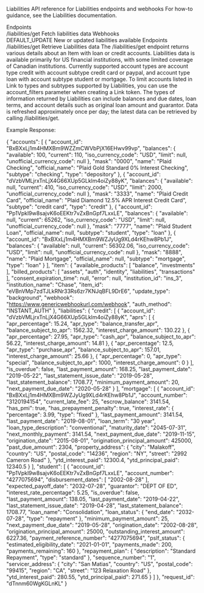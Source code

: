 Liabilities
API reference for Liabilities endpoints and webhooks
For how-to guidance, see the Liabilities documentation.

Endpoints	
/liabilities/get	Fetch liabilities data
Webhooks	
DEFAULT_UPDATE	New or updated liabilities available
Endpoints
/liabilities/get
Retrieve Liabilities data
The /liabilities/get endpoint returns various details about an Item with loan or credit accounts. Liabilities data is available primarily for US financial institutions, with some limited coverage of Canadian institutions. Currently supported account types are account type credit with account subtype credit card or paypal, and account type loan with account subtype student or mortgage. To limit accounts listed in Link to types and subtypes supported by Liabilities, you can use the account_filters parameter when creating a Link token.
The types of information returned by Liabilities can include balances and due dates, loan terms, and account details such as original loan amount and guarantor. Data is refreshed approximately once per day; the latest data can be retrieved by calling /liabilities/get.

Example Response:

{
  "accounts": [
    {
      "account_id": "BxBXxLj1m4HMXBm9WZZmCWVbPjX16EHwv99vp",
      "balances": {
        "available": 100,
        "current": 110,
        "iso_currency_code": "USD",
        "limit": null,
        "unofficial_currency_code": null
      },
      "mask": "0000",
      "name": "Plaid Checking",
      "official_name": "Plaid Gold Standard 0% Interest Checking",
      "subtype": "checking",
      "type": "depository"
    },
    {
      "account_id": "dVzbVMLjrxTnLjX4G66XUp5GLklm4oiZy88yK",
      "balances": {
        "available": null,
        "current": 410,
        "iso_currency_code": "USD",
        "limit": 2000,
        "unofficial_currency_code": null
      },
      "mask": "3333",
      "name": "Plaid Credit Card",
      "official_name": "Plaid Diamond 12.5% APR Interest Credit Card",
      "subtype": "credit card",
      "type": "credit"
    },
    {
      "account_id": "Pp1Vpkl9w8sajvK6oEEKtr7vZxBnGpf7LxxLE",
      "balances": {
        "available": null,
        "current": 65262,
        "iso_currency_code": "USD",
        "limit": null,
        "unofficial_currency_code": null
      },
      "mask": "7777",
      "name": "Plaid Student Loan",
      "official_name": null,
      "subtype": "student",
      "type": "loan"
    },
    {
      "account_id": "BxBXxLj1m4HMXBm9WZJyUg9XLd4rKEhw8Pb1J",
      "balances": {
        "available": null,
        "current": 56302.06,
        "iso_currency_code": "USD",
        "limit": null,
        "unofficial_currency_code": null
      },
      "mask": "8888",
      "name": "Plaid Mortgage",
      "official_name": null,
      "subtype": "mortgage",
      "type": "loan"
    }
  ],
  "item": {
    "available_products": [
      "balance",
      "investments"
    ],
    "billed_products": [
      "assets",
      "auth",
      "identity",
      "liabilities",
      "transactions"
    ],
    "consent_expiration_time": null,
    "error": null,
    "institution_id": "ins_3",
    "institution_name": "Chase",
    "item_id": "eVBnVMp7zdTJLkRNr33Rs6zr7KNJqBFL9DrE6",
    "update_type": "background",
    "webhook": "https://www.genericwebhookurl.com/webhook",
    "auth_method": "INSTANT_AUTH"
  },
  "liabilities": {
    "credit": [
      {
        "account_id": "dVzbVMLjrxTnLjX4G66XUp5GLklm4oiZy88yK",
        "aprs": [
          {
            "apr_percentage": 15.24,
            "apr_type": "balance_transfer_apr",
            "balance_subject_to_apr": 1562.32,
            "interest_charge_amount": 130.22
          },
          {
            "apr_percentage": 27.95,
            "apr_type": "cash_apr",
            "balance_subject_to_apr": 56.22,
            "interest_charge_amount": 14.81
          },
          {
            "apr_percentage": 12.5,
            "apr_type": "purchase_apr",
            "balance_subject_to_apr": 157.01,
            "interest_charge_amount": 25.66
          },
          {
            "apr_percentage": 0,
            "apr_type": "special",
            "balance_subject_to_apr": 1000,
            "interest_charge_amount": 0
          }
        ],
        "is_overdue": false,
        "last_payment_amount": 168.25,
        "last_payment_date": "2019-05-22",
        "last_statement_issue_date": "2019-05-28",
        "last_statement_balance": 1708.77,
        "minimum_payment_amount": 20,
        "next_payment_due_date": "2020-05-28"
      }
    ],
    "mortgage": [
      {
        "account_id": "BxBXxLj1m4HMXBm9WZJyUg9XLd4rKEhw8Pb1J",
        "account_number": "3120194154",
        "current_late_fee": 25,
        "escrow_balance": 3141.54,
        "has_pmi": true,
        "has_prepayment_penalty": true,
        "interest_rate": {
          "percentage": 3.99,
          "type": "fixed"
        },
        "last_payment_amount": 3141.54,
        "last_payment_date": "2019-08-01",
        "loan_term": "30 year",
        "loan_type_description": "conventional",
        "maturity_date": "2045-07-31",
        "next_monthly_payment": 3141.54,
        "next_payment_due_date": "2019-11-15",
        "origination_date": "2015-08-01",
        "origination_principal_amount": 425000,
        "past_due_amount": 2304,
        "property_address": {
          "city": "Malakoff",
          "country": "US",
          "postal_code": "14236",
          "region": "NY",
          "street": "2992 Cameron Road"
        },
        "ytd_interest_paid": 12300.4,
        "ytd_principal_paid": 12340.5
      }
    ],
    "student": [
      {
        "account_id": "Pp1Vpkl9w8sajvK6oEEKtr7vZxBnGpf7LxxLE",
        "account_number": "4277075694",
        "disbursement_dates": [
          "2002-08-28"
        ],
        "expected_payoff_date": "2032-07-28",
        "guarantor": "DEPT OF ED",
        "interest_rate_percentage": 5.25,
        "is_overdue": false,
        "last_payment_amount": 138.05,
        "last_payment_date": "2019-04-22",
        "last_statement_issue_date": "2019-04-28",
        "last_statement_balance": 1708.77,
        "loan_name": "Consolidation",
        "loan_status": {
          "end_date": "2032-07-28",
          "type": "repayment"
        },
        "minimum_payment_amount": 25,
        "next_payment_due_date": "2019-05-28",
        "origination_date": "2002-08-28",
        "origination_principal_amount": 25000,
        "outstanding_interest_amount": 6227.36,
        "payment_reference_number": "4277075694",
        "pslf_status": {
          "estimated_eligibility_date": "2021-01-01",
          "payments_made": 200,
          "payments_remaining": 160
        },
        "repayment_plan": {
          "description": "Standard Repayment",
          "type": "standard"
        },
        "sequence_number": "1",
        "servicer_address": {
          "city": "San Matias",
          "country": "US",
          "postal_code": "99415",
          "region": "CA",
          "street": "123 Relaxation Road"
        },
        "ytd_interest_paid": 280.55,
        "ytd_principal_paid": 271.65
      }
    ]
  },
  "request_id": "dTnnm60WgKGLnKL"
}